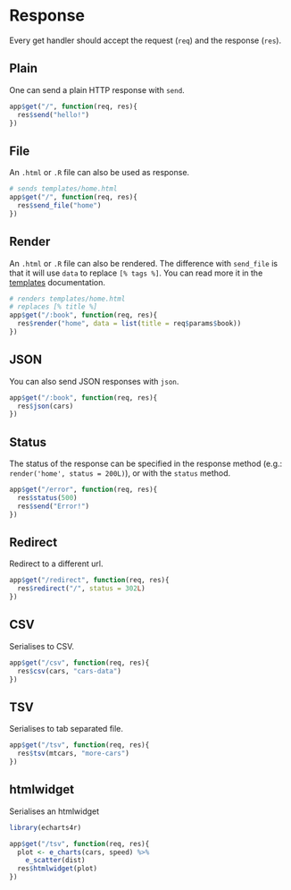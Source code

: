 # Response

Every get handler should accept the request (`req`) and the response (`res`).

## Plain

One can send a plain HTTP response with `send`.

```r
app$get("/", function(req, res){
  res$send("hello!")
})
```

## File

An `.html` or `.R` file can also be used as response.

```r
# sends templates/home.html
app$get("/", function(req, res){
  res$send_file("home")
})
```

## Render

An `.html` or `.R` file can also be rendered. The difference with `send_file` is that it will use `data` to replace `[% tags %]`. You can read more it in the [templates](/guide/project?id=templates) documentation.

```r
# renders templates/home.html
# replaces [% title %]
app$get("/:book", function(req, res){
  res$render("home", data = list(title = req$params$book))
})
```

## JSON

You can also send JSON responses with `json`.

```r
app$get("/:book", function(req, res){
  res$json(cars)
})
```

## Status

The status of the response can be specified in the response method (e.g.: `render('home', status = 200L)`), or with the `status` method.

```r
app$get("/error", function(req, res){
  res$status(500)
  res$send("Error!")
})
```

## Redirect

Redirect to a different url.

```r
app$get("/redirect", function(req, res){
  res$redirect("/", status = 302L)
})
```

## CSV

Serialises to CSV.

```r
app$get("/csv", function(req, res){
  res$csv(cars, "cars-data")
})
```

## TSV

Serialises to tab separated file.

```r
app$get("/tsv", function(req, res){
  res$tsv(mtcars, "more-cars")
})
```

## htmlwidget

Serialises an htmlwidget

```r
library(echarts4r)

app$get("/tsv", function(req, res){
  plot <- e_charts(cars, speed) %>% 
    e_scatter(dist)
  res$htmlwidget(plot)
})
```

